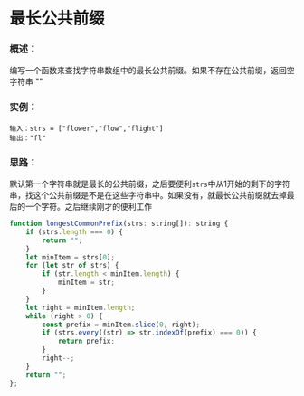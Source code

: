 # 最长公共前缀

### 概述：

编写一个函数来查找字符串数组中的最长公共前缀。如果不存在公共前缀，返回空字符串 ""

### 实例：

```
输入：strs = ["flower","flow","flight"]
输出："fl"
```

### 思路：

默认第一个字符串就是最长的公共前缀，之后要便利`strs`中从1开始的剩下的字符串，找这个公共前缀是不是在这些字符串中。如果没有，就最长公共前缀就去掉最后的一个字符。之后继续刚才的便利工作

```js
function longestCommonPrefix(strs: string[]): string {
    if (strs.length === 0) {
        return "";
    }
    let minItem = strs[0];
    for (let str of strs) {
        if (str.length < minItem.length) {
            minItem = str;
        }
    }
    let right = minItem.length;
    while (right > 0) {
        const prefix = minItem.slice(0, right);
        if (strs.every((str) => str.indexOf(prefix) === 0)) {
            return prefix;
        }
        right--;
    }
    return "";
};
```

